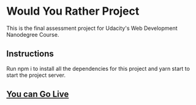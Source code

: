 # Would You Rather Project

This is the final assessment project for Udacity's Web Development Nanodegree Course.
## Instructions
Run npm i to install all the dependencies for this project and yarn start to start the project server.

## [You can Go Live ](https://would-rather-app.netlify.app/)